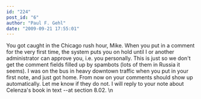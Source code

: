 ```yaml
---
id: "224"
post_id: "6"
author: "Paul F. Gehl"
date: "2009-09-21 17:55:01"
---
```

You got caught in the Chicago rush hour, Mike. When you put in a comment for the very first time, the system puts you on hold until I or another administrator can approve you, i.e. you personally. This is just so we don't get the comment fields filled up by spambots (lots of them in Russia it seems). I was on the bus in heavy downtown traffic when you put in your first note, and just got home. From now on your comments should show up automatically. Let me know if they do not. I will reply to your note about Celenza's book in text --at section 8.02.\n
